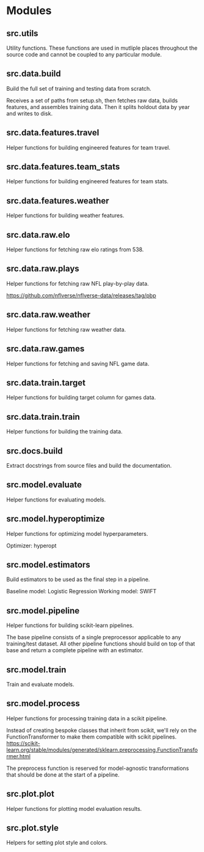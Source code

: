 # Modules

## src.utils
Utility functions. These functions are used in mutliple places throughout the source code and cannot be coupled to any particular module.

## src.data.build
Build the full set of training and testing data from scratch.

Receives a set of paths from setup.sh, then fetches raw data, builds features, and assembles training data. Then it splits holdout data by year and writes to disk.

## src.data.features.travel
Helper functions for building engineered features for team travel.

## src.data.features.team_stats
Helper functions for building engineered features for team stats.

## src.data.features.weather
Helper functions for building weather features.

## src.data.raw.elo
Helper functions for fetching raw elo ratings from 538.

## src.data.raw.plays
Helper functions for fetching raw NFL play-by-play data.

https://github.com/nflverse/nflverse-data/releases/tag/pbp

## src.data.raw.weather
Helper functions for fetching raw weather data.

## src.data.raw.games
Helper functions for fetching and saving NFL game data.

## src.data.train.target
Helper functions for building target column for games data.

## src.data.train.train
Helper functions for building the training data.

## src.docs.build
Extract docstrings from source files and build the documentation.

## src.model.evaluate
Helper functions for evaluating models.

## src.model.hyperoptimize
Helper functions for optimizing model hyperparameters.

Optimizer: hyperopt

## src.model.estimators
Build estimators to be used as the final step in a pipeline.

Baseline model: Logistic Regression
Working model: SWIFT

## src.model.pipeline
Helper functions for building scikit-learn pipelines.

The base pipeline consists of a single preprocessor applicable to any training/test dataset. All other pipeline functions should build on top of that base and return a complete pipeline with an estimator.

## src.model.train
Train and evaluate models.

## src.model.process
Helper functions for processing training data in a scikit pipeline.

Instead of creating bespoke classes that inherit from scikit, we'll rely on the FunctionTransformer to make them compatible with scikit pipelines. https://scikit-learn.org/stable/modules/generated/sklearn.preprocessing.FunctionTransformer.html

The preprocess function is reserved for model-agnostic transformations that should be done at the start of a pipeline.

## src.plot.plot
Helper functions for plotting model evaluation results.

## src.plot.style
Helpers for setting plot style and colors.

